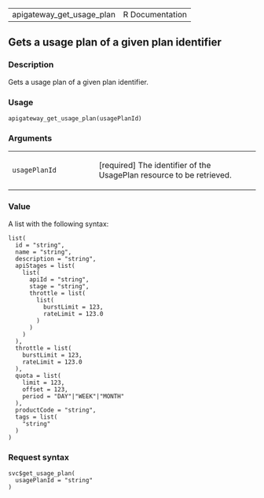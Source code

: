 <table style="width: 100%;">
<tbody>
<tr class="odd">
<td>apigateway_get_usage_plan</td>
<td style="text-align: right;">R Documentation</td>
</tr>
</tbody>
</table>

## Gets a usage plan of a given plan identifier

### Description

Gets a usage plan of a given plan identifier.

### Usage

    apigateway_get_usage_plan(usagePlanId)

### Arguments

<table>
<colgroup>
<col style="width: 35%" />
<col style="width: 65%" />
</colgroup>
<tbody>
<tr class="odd">
<td><code
id="apigateway_get_usage_plan_:_usagePlanId">usagePlanId</code></td>
<td><p>[required] The identifier of the UsagePlan resource to be
retrieved.</p></td>
</tr>
</tbody>
</table>

### Value

A list with the following syntax:

    list(
      id = "string",
      name = "string",
      description = "string",
      apiStages = list(
        list(
          apiId = "string",
          stage = "string",
          throttle = list(
            list(
              burstLimit = 123,
              rateLimit = 123.0
            )
          )
        )
      ),
      throttle = list(
        burstLimit = 123,
        rateLimit = 123.0
      ),
      quota = list(
        limit = 123,
        offset = 123,
        period = "DAY"|"WEEK"|"MONTH"
      ),
      productCode = "string",
      tags = list(
        "string"
      )
    )

### Request syntax

    svc$get_usage_plan(
      usagePlanId = "string"
    )
